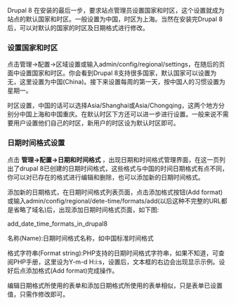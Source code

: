 Drupal 8 在安装的最后一步，要求站点管理员设置国家和时区，这个设置就成为站点的默认国家和时区。一般设置为中国，时区为上海。当然在安装完Drupal 8 后，可以对默认的国家的时区及日期格式进行修改。

### 设置国家和时区
点击管理->配置->区域设置或输入admin/config/regional/settings，在随后的页面中设置国家和时区。你会看到Drupal 8支持很多国家，默认国家可以设置为无，这里设置为中国(China)。接下来设置每周的第一天，按中国人的习惯设置为星期一。

时区设置，中国的话可以选择Asia/Shanghai或Asia/Chongqing，这两个地方分别分中国上海和中国重庆。在默认时区下方还可以进一步进行设置。一般来说不需要用户设置他们自己的时区，新用户的时区设为默认时区即可。

 
### 日期时间格式设置
点击 **管理->配置->日期和时间格式** ，出现日期和时间格式管理界面，在这一页列出了drupal 8已创建的日期时间格式，这些格式与中国的时间日期格式有点不同，你可以对已存在的格式进行编辑和删除，也可以添加新的日期时间格式。

添加新的日期格式，在日期时间格式列表页面，点击添加格式按钮(Add format)或输入admin/config/regional/dete-time/formats/add(以后这种不完整的URL都是省略了域名)后，出现添加日期时间格式页面，如下图:

add_date_time_formats_in_drupal8

名称(Name):日期时间格式名称，如中国标准时间格式

格式字符串(Format string):PHP支持的日期时间格式字符串，如果不知道，可查阅PHP手册，这里设为Y-m-d H:i:s，设置后，文本框的右边会出现显示示例。设好后点添加格式(Add format)完成操作。

编辑日期格式所使用的表单和添加日期格式所使用的表单相似，只是表单已设置值，只需作修改即可。

 
